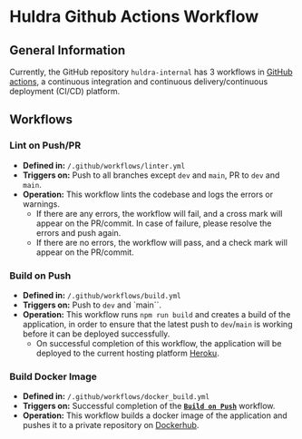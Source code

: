 # Huldra Github Actions Workflow

## General Information

Currently, the GitHub repository `huldra-internal` has 3 workflows in [GitHub actions](https://docs.github.com/en/actions), a continuous integration and continuous delivery/continuous deployment (CI/CD) platform.

## Workflows

### Lint on Push/PR

- **Defined in:** `/.github/workflows/linter.yml`
- **Triggers on:** Push to all branches except `dev` and `main`, PR to `dev` and `main`.
- **Operation:** This workflow lints the codebase and logs the errors or warnings. 
     - If there are any errors, the workflow will fail, and a cross mark will appear on the PR/commit. In case of failure, please resolve the errors and push again.
     - If there are no errors, the workflow will pass, and a check mark will appear on the PR/commit.

### Build on Push

- **Defined in:** `/.github/workflows/build.yml`
- **Triggers on:** Push to `dev` and `main``.
- **Operation:** This workflow runs `npm run build` and creates a build of the application, in order to ensure that the latest push to `dev`/`main` is working before it can be deployed successfully. 
     - On successful completion of this workflow, the application will be deployed to the current hosting platform [Heroku](https://heroku.com/).

### Build Docker Image

- **Defined in:** `/.github/workflows/docker_build.yml`
- **Triggers on:** Successful completion of the [**`Build on Push`**](#build-on-push) workflow.
- **Operation:** This workflow builds a docker image of the application and pushes it to a private repository on [Dockerhub](https://hub.docker.com/).

